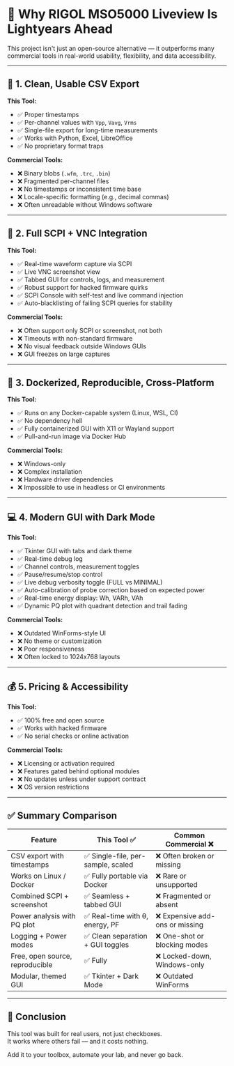 # 🚀 Why RIGOL MSO5000 Liveview Is Lightyears Ahead

This project isn't just an open-source alternative — it outperforms many commercial tools in real-world usability, flexibility, and data accessibility.

---

## 🧾 1. Clean, Usable CSV Export

**This Tool:**
- ✅ Proper timestamps
- ✅ Per-channel values with `Vpp`, `Vavg`, `Vrms`
- ✅ Single-file export for long-time measurements
- ✅ Works with Python, Excel, LibreOffice
- ✅ No proprietary format traps

**Commercial Tools:**
- ❌ Binary blobs (`.wfm`, `.trc`, `.bin`)
- ❌ Fragmented per-channel files
- ❌ No timestamps or inconsistent time base
- ❌ Locale-specific formatting (e.g., decimal commas)
- ❌ Often unreadable without Windows software

---

## 🧠 2. Full SCPI + VNC Integration

**This Tool:**
- ✅ Real-time waveform capture via SCPI
- ✅ Live VNC screenshot view
- ✅ Tabbed GUI for controls, logs, and measurement
- ✅ Robust support for hacked firmware quirks
- ✅ SCPI Console with self-test and live command injection
- ✅ Auto-blacklisting of failing SCPI queries for stability

**Commercial Tools:**
- ❌ Often support only SCPI or screenshot, not both
- ❌ Timeouts with non-standard firmware
- ❌ No visual feedback outside Windows GUIs
- ❌ GUI freezes on large captures

---

## 🐳 3. Dockerized, Reproducible, Cross-Platform

**This Tool:**
- ✅ Runs on any Docker-capable system (Linux, WSL, CI)
- ✅ No dependency hell
- ✅ Fully containerized GUI with X11 or Wayland support
- ✅ Pull-and-run image via Docker Hub

**Commercial Tools:**
- ❌ Windows-only
- ❌ Complex installation
- ❌ Hardware driver dependencies
- ❌ Impossible to use in headless or CI environments

---

## 💻 4. Modern GUI with Dark Mode

**This Tool:**
- ✅ Tkinter GUI with tabs and dark theme
- ✅ Real-time debug log
- ✅ Channel controls, measurement toggles
- ✅ Pause/resume/stop control
- ✅ Live debug verbosity toggle (FULL vs MINIMAL)
- ✅ Auto-calibration of probe correction based on expected power
- ✅ Real-time energy display: Wh, VARh, VAh
- ✅ Dynamic PQ plot with quadrant detection and trail fading

**Commercial Tools:**
- ❌ Outdated WinForms-style UI
- ❌ No theme or customization
- ❌ Poor responsiveness
- ❌ Often locked to 1024x768 layouts

---

## 💰 5. Pricing & Accessibility

**This Tool:**
- ✅ 100% free and open source
- ✅ Works with hacked firmware
- ✅ No serial checks or online activation

**Commercial Tools:**
- ❌ Licensing or activation required
- ❌ Features gated behind optional modules
- ❌ No updates unless under support contract
- ❌ OS version restrictions

---

## ✅ Summary Comparison

| Feature                          | This Tool ✅                     | Common Commercial ❌          |
|----------------------------------|----------------------------------|-------------------------------|
| CSV export with timestamps       | ✅ Single-file, per-sample, scaled | ❌ Often broken or missing     |
| Works on Linux / Docker          | ✅ Fully portable via Docker      | ❌ Rare or unsupported         |
| Combined SCPI + screenshot       | ✅ Seamless + tabbed GUI          | ❌ Fragmented or absent        |
| Power analysis with PQ plot      | ✅ Real-time with θ, energy, PF   | ❌ Expensive add-ons or missing|
| Logging + Power modes            | ✅ Clean separation + GUI toggles | ❌ One-shot or blocking modes  |
| Free, open source, reproducible  | ✅ Fully                          | ❌ Locked-down, Windows-only   |
| Modular, themed GUI              | ✅ Tkinter + Dark Mode            | ❌ Outdated WinForms           |

---

## 🏁 Conclusion

This tool was built for real users, not just checkboxes.  
It works where others fail — and it costs nothing.

Add it to your toolbox, automate your lab, and never go back.
